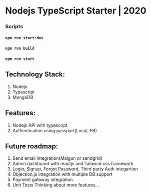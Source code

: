 # Nodejs TypeScript Starter | 2020

### Scripts

#### `npm run start:dev`

#### `npm run build`

#### `npm run start`


## Technology Stack:
1. Nodejs
2. Typescript
3. MongoDB

## Features:
1. Nodejs API with typescript
2. Authentication using passport(Local, FB)

## Future roadmap:
1. Send email integration(Malgun or sendgrid)
2. Admin dashboard with reactjs and Tailwind css framework
3. Login, Signup, Forgot Password, Third party Auth integartion
4. Objection.js integration with multiple DB support
5. Payment gateway integration.
6. Unit Tests
Thinking about more features...
